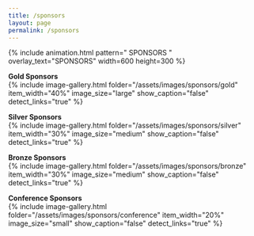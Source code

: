 ```yaml
---
title: /sponsors
layout: page
permalink: /sponsors
---
```

{% include animation.html pattern="  SPONSORS  " overlay_text="SPONSORS" width=600 height=300 %}

<!-- **Platinum Sponsors**  
{% include image-gallery.html folder="/assets/images/sponsors/platinum" %}   -->

**Gold Sponsors**  
{% include image-gallery.html 
   folder="/assets/images/sponsors/gold" 
   item_width="40%" 
   image_size="large" 
   show_caption="false" 
   detect_links="true" %}  

**Silver Sponsors**  
{% include image-gallery.html 
   folder="/assets/images/sponsors/silver" 
   item_width="30%" 
   image_size="medium" 
   show_caption="false" 
   detect_links="true" %}  

**Bronze Sponsors**  
{% include image-gallery.html 
   folder="/assets/images/sponsors/bronze" 
   item_width="30%" 
   image_size="medium" 
   show_caption="false" 
   detect_links="true" %}  

**Conference Sponsors**  
{% include image-gallery.html 
   folder="/assets/images/sponsors/conference" 
   item_width="20%" 
   image_size="small" 
   show_caption="false" 
   detect_links="true" %}  

<!-- **Media Sponsors**  
{% include image-gallery.html folder="/assets/images/miami/media" %}  

**Other Sponsors**  
{% include image-gallery.html folder="/assets/images/miami/other" %}   -->